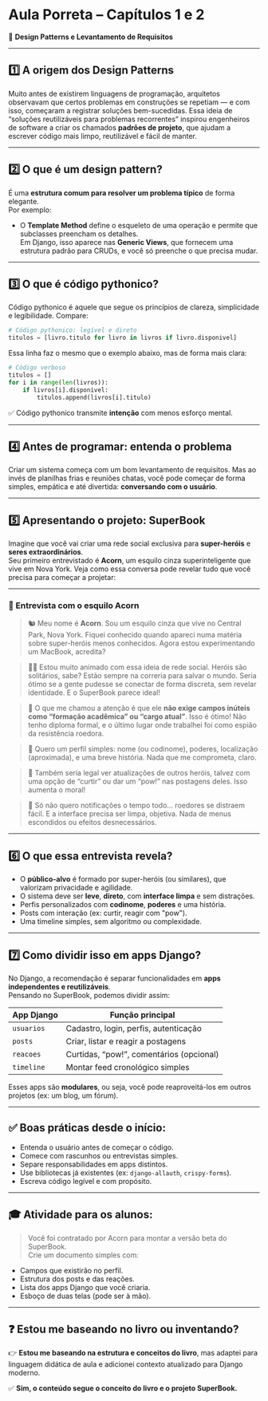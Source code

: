 # Aula Porreta – Capítulos 1 e 2  
📘 **Design Patterns e Levantamento de Requisitos**

---

## 1️⃣ A origem dos Design Patterns

Muito antes de existirem linguagens de programação, arquitetos observavam que certos problemas em construções se repetiam — e com isso, começaram a registrar soluções bem-sucedidas. Essa ideia de “soluções reutilizáveis para problemas recorrentes” inspirou engenheiros de software a criar os chamados **padrões de projeto**, que ajudam a escrever código mais limpo, reutilizável e fácil de manter.

---

## 2️⃣ O que é um design pattern?

É uma **estrutura comum para resolver um problema típico** de forma elegante.  
Por exemplo:

- O **Template Method** define o esqueleto de uma operação e permite que subclasses preencham os detalhes.  
  Em Django, isso aparece nas **Generic Views**, que fornecem uma estrutura padrão para CRUDs, e você só preenche o que precisa mudar.

---

## 3️⃣ O que é código pythonico?

Código pythonico é aquele que segue os princípios de clareza, simplicidade e legibilidade. Compare:

```python
# Código pythonico: legível e direto
titulos = [livro.titulo for livro in livros if livro.disponivel]
```

Essa linha faz o mesmo que o exemplo abaixo, mas de forma mais clara:

```python
# Código verboso
titulos = []
for i in range(len(livros)):
    if livros[i].disponivel:
        titulos.append(livros[i].titulo)
```

✅ Código pythonico transmite **intenção** com menos esforço mental.

---

## 4️⃣ Antes de programar: entenda o problema

Criar um sistema começa com um bom levantamento de requisitos. Mas ao invés de planilhas frias e reuniões chatas, você pode começar de forma simples, empática e até divertida: **conversando com o usuário**.

---

## 5️⃣ Apresentando o projeto: SuperBook

Imagine que você vai criar uma rede social exclusiva para **super-heróis** e **seres extraordinários**.  
Seu primeiro entrevistado é **Acorn**, um esquilo cinza superinteligente que vive em Nova York. Veja como essa conversa pode revelar tudo que você precisa para começar a projetar:

---

### 📄 Entrevista com o esquilo Acorn

> 🐿️ Meu nome é **Acorn**. Sou um esquilo cinza que vive no Central Park, Nova York. Fiquei conhecido quando apareci numa matéria sobre super-heróis menos conhecidos. Agora estou experimentando um MacBook, acredita?

> 🧑‍💻 Estou muito animado com essa ideia de rede social. Heróis são solitários, sabe? Estão sempre na correria para salvar o mundo. Seria ótimo se a gente pudesse se conectar de forma discreta, sem revelar identidade. E o SuperBook parece ideal!

> 🎯 O que me chamou a atenção é que ele **não exige campos inúteis como “formação acadêmica” ou “cargo atual”**. Isso é ótimo! Não tenho diploma formal, e o último lugar onde trabalhei foi como espião da resistência roedora.

> 🧾 Quero um perfil simples: nome (ou codinome), poderes, localização (aproximada), e uma breve história. Nada que me comprometa, claro.

> 🧨 Também seria legal ver atualizações de outros heróis, talvez com uma opção de “curtir” ou dar um “pow!” nas postagens deles. Isso aumenta o moral!

> 📵 Só não quero notificações o tempo todo... roedores se distraem fácil. E a interface precisa ser limpa, objetiva. Nada de menus escondidos ou efeitos desnecessários.

---

## 6️⃣ O que essa entrevista revela?

- O **público-alvo** é formado por super-heróis (ou similares), que valorizam privacidade e agilidade.
- O sistema deve ser **leve**, **direto**, com **interface limpa** e sem distrações.
- Perfis personalizados com **codinome**, **poderes** e uma história.
- Posts com interação (ex: curtir, reagir com "pow").
- Uma timeline simples, sem algoritmo ou complexidade.

---

## 7️⃣ Como dividir isso em apps Django?

No Django, a recomendação é separar funcionalidades em **apps independentes e reutilizáveis**.  
Pensando no SuperBook, podemos dividir assim:

| App Django      | Função principal                            |
|------------------|---------------------------------------------|
| `usuarios`       | Cadastro, login, perfis, autenticação       |
| `posts`          | Criar, listar e reagir a postagens          |
| `reacoes`        | Curtidas, “pow!”, comentários (opcional)    |
| `timeline`       | Montar feed cronológico simples             |

Esses apps são **modulares**, ou seja, você pode reaproveitá-los em outros projetos (ex: um blog, um fórum).

---

## ✅ Boas práticas desde o início:

- Entenda o usuário antes de começar o código.
- Comece com rascunhos ou entrevistas simples.
- Separe responsabilidades em apps distintos.
- Use bibliotecas já existentes (ex: `django-allauth`, `crispy-forms`).
- Escreva código legível e com propósito.

---

## 🎓 Atividade para os alunos:

> Você foi contratado por Acorn para montar a versão beta do SuperBook.  
Crie um documento simples com:
- Campos que existirão no perfil.
- Estrutura dos posts e das reações.
- Lista dos apps Django que você criaria.
- Esboço de duas telas (pode ser à mão).

---

## ❓ Estou me baseando no livro ou inventando?

👉 **Estou me baseando na estrutura e conceitos do livro**, mas adaptei para linguagem didática de aula e adicionei contexto atualizado para Django moderno.  

✅ **Sim, o conteúdo segue o conceito do livro e o projeto SuperBook.**
